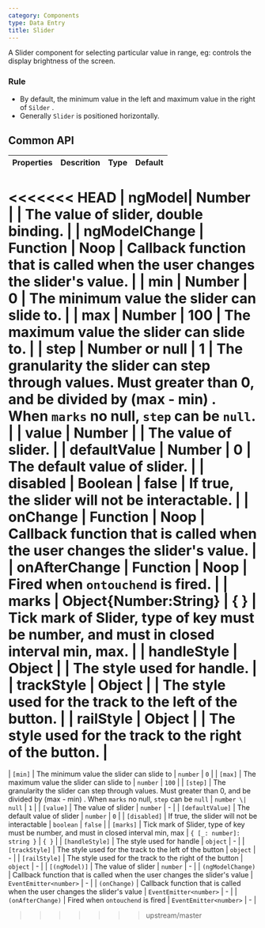 ```yaml
---
category: Components
type: Data Entry
title: Slider
---
```


A Slider component for selecting particular value in range, eg: controls the display brightness of the screen.

### Rule
- By default, the minimum value in the left and maximum value in the right of `Silder` .
- Generally `Slider` is positioned horizontally.


## Common API

Properties | Descrition | Type | Default
-----------|------------|------|--------
<<<<<<< HEAD
| ngModel|  Number  |     | The value of slider, double binding. |
| ngModelChange |  Function     | Noop    | Callback function that is called when the user changes the slider's value. |
| min    |  Number     | 0     | The minimum value the slider can slide to. |
| max    |  Number     | 100    | The maximum value the slider can slide to. |
| step    |  Number or null     | 1    | The granularity the slider can step through values. Must greater than 0, and be divided by (max - min) . When `marks` no null, `step` can be `null`. |
| value    |  Number  |     | The value of slider. |
| defaultValue    |  Number   | 0     | The default value of slider. |
| disabled    |  Boolean     | false    | If true, the slider will not be interactable. |
| onChange    |  Function     | Noop    | Callback function that is called when the user changes the slider's value. |
| onAfterChange    |  Function     | Noop    | Fired when `ontouchend` is fired. |
| marks    |  Object{Number:String}     | { }    | Tick mark of Slider, type of key must be number, and must in closed interval min, max. |
| handleStyle    |  Object     |    | The style used for handle.  |
| trackStyle   | Object     |    | The style used for the track to the left of the button. |
| railStyle    |  Object     |   | The style used for the track to the right of the button. |
=======
| `[min]` | The minimum value the slider can slide to | `number` | `0` |
| `[max]` | The maximum value the slider can slide to | `number` | `100` |
| `[step]` | The granularity the slider can step through values. Must greater than 0, and be divided by (max - min) . When `marks` no null, `step` can be `null` | `number \| null` | `1` |
| `[value]` | The value of slider | `number` | - |
| `[defaultValue]` | The default value of slider | `number` | `0` |
| `[disabled]` | If true, the slider will not be interactable | `boolean` | `false` |
| `[marks]` | Tick mark of Slider, type of key must be number, and must in closed interval min, max | `{ [_: number]: string }` | `{ }` |
| `[handleStyle]` | The style used for handle | `object` | - |
| `[trackStyle]` | The style used for the track to the left of the button | `object` | - |
| `[railStyle]` | The style used for the track to the right of the button | `object` | - |
| `[(ngModel)]` | The value of slider | `number` | - |
| `(ngModelChange)` | Callback function that is called when the user changes the slider's value | `EventEmitter<number>` | - |
| `(onChange)` | Callback function that is called when the user changes the slider's value | `EventEmitter<number>` | - |
| `(onAfterChange)` | Fired when `ontouchend` is fired | `EventEmitter<number>` | - |
>>>>>>> upstream/master
